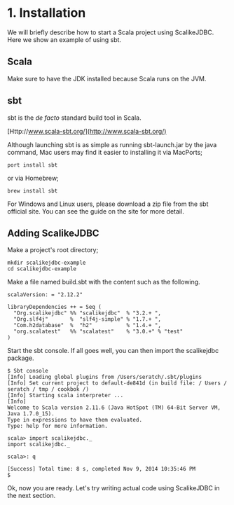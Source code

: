 # 1. Installation

We will briefly describe how to start a Scala project using ScalikeJDBC. Here we show an example of using sbt.

## Scala

Make sure to have the JDK installed because Scala runs on the JVM.

## sbt

sbt is the _de facto_ standard build tool in Scala.

[Http://www.scala-sbt.org/](http://www.scala-sbt.org/)

Although launching sbt is as simple as running sbt-launch.jar by the java command, Mac users may find it easier to installing it via MacPorts;

    port install sbt

or via Homebrew;

    brew install sbt

For Windows and Linux users, please download a zip file from the sbt official site. You can see the guide on the site for more detail.

## Adding ScalikeJDBC

Make a project's root directory;

    mkdir scalikejdbc-example
    cd scalikejdbc-example

Make a file named build.sbt with the content such as the following.

    scalaVersion: = "2.12.2"

    libraryDependencies ++ = Seq (
      "Org.scalikejdbc" %% "scalikejdbc"  % "3.2.+ ",
      "Org.slf4j"       %  "slf4j-simple" % "1.7.+ ",
      "Com.h2database"  %  "h2"           % "1.4.+ ",
      "org.scalatest"   %% "scalatest"    % "3.0.+" % "test"
    )

Start the sbt console. If all goes well, you can then import the scalikejdbc package.

    $ Sbt console
    [Info] Loading global plugins from /Users/seratch/.sbt/plugins
    [Info] Set current project to default-de841d (in build file: / Users / seratch / tmp / cookbok /)
    [Info] Starting scala interpreter ...
    [Info]
    Welcome to Scala version 2.11.6 (Java HotSpot (TM) 64-Bit Server VM, Java 1.7.0_15).
    Type in expressions to have them evaluated.
    Type: help for more information.

    scala> import scalikejdbc._
    import scalikejdbc._

    scala>: q

    [Success] Total time: 8 s, completed Nov 9, 2014 10:35:46 PM
    $

Ok, now you are ready. Let's try writing actual code using ScalikeJDBC in the next section.
